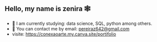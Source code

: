 ## Hello, my name is zenira 🕸️

- 📖 I am currently studying: data science, SQL, python among others.
- 📩 You can contact me by email: pereiraz642@gmail.com
- visite: https://conexaoarte.my.canva.site/portifolio
